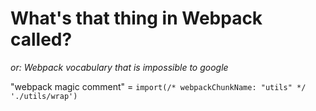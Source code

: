 # What's that thing in Webpack called?

_or: Webpack vocabulary that is impossible to google_

"webpack magic comment" = `import(/* webpackChunkName: "utils" */ './utils/wrap')`

